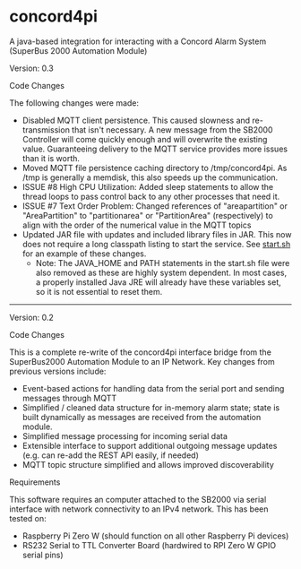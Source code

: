 # concord4pi
A java-based integration for interacting with a Concord Alarm System (SuperBus 2000 Automation Module)

Version: 0.3

Code Changes

The following changes were made:
 - Disabled MQTT client persistence.  This caused slowness and re-transmission that isn't necessary.  A new message from the SB2000 Controller will come quickly enough and will overwrite the existing value.  Guaranteeing delivery to the MQTT service provides more issues than it is worth.
 - Moved MQTT file persistence caching directory to /tmp/concord4pi.  As /tmp is generally a memdisk, this also speeds up the communication.
 - ISSUE #8 High CPU Utilization: Added sleep statements to allow the thread loops to pass control back to any other processes that need it.
 - ISSUE #7 Text Order Problem: Changed references of "areapartition" or "AreaPartition" to "partitionarea" or "PartitionArea" (respectively) to align with the order of the numerical value in the MQTT topics
 - Updated JAR file with updates and included library files in JAR.  This now does not require a long classpath listing to start the service.  See [start.sh](startup/start.sh) for an example of these changes.
    - Note: The JAVA_HOME and PATH statements in the start.sh file were also removed as these are highly system dependent.  In most cases, a properly installed Java JRE will already have these variables set, so it is not essential to reset them.

----

Version: 0.2

Code Changes

This is a complete re-write of the concord4pi interface bridge from the SuperBus2000 Automation Module to an IP Network.  Key changes from previous versions include:
 - Event-based actions for handling data from the serial port and sending messages through MQTT
 - Simplified / cleaned data structure for in-memory alarm state; state is built dynamically as messages are received from the automation module.
 - Simplified message processing for incoming serial data
 - Extensible interface to support additional outgoing message updates (e.g. can re-add the REST API easily, if needed)
 - MQTT topic structure simplified and allows improved discoverability

Requirements

This software requires an computer attached to the SB2000 via serial interface with network connectivity to an IPv4 network.  This has been tested on:
 - Raspberry Pi Zero W (should function on all other Raspberry Pi devices)
 - RS232 Serial to TTL Converter Board (hardwired to RPI Zero W GPIO serial pins)
